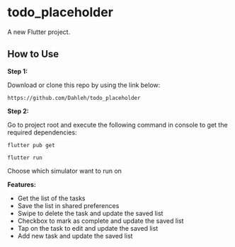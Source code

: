 # todo_placeholder

A new Flutter project.

## How to Use 

**Step 1:**

Download or clone this repo by using the link below:

```
https://github.com/Dahleh/todo_placeholder
```

**Step 2:**

Go to project root and execute the following command in console to get the required dependencies: 

```
flutter pub get 

flutter run
```

Choose which simulator want to run on

**Features:**

- Get the list of the tasks
- Save the list in shared preferences
- Swipe to delete the task and update the saved list
- Checkbox to mark as complete and update the saved list
- Tap on the task to edit and update the saved list
- Add new task and update the saved list
